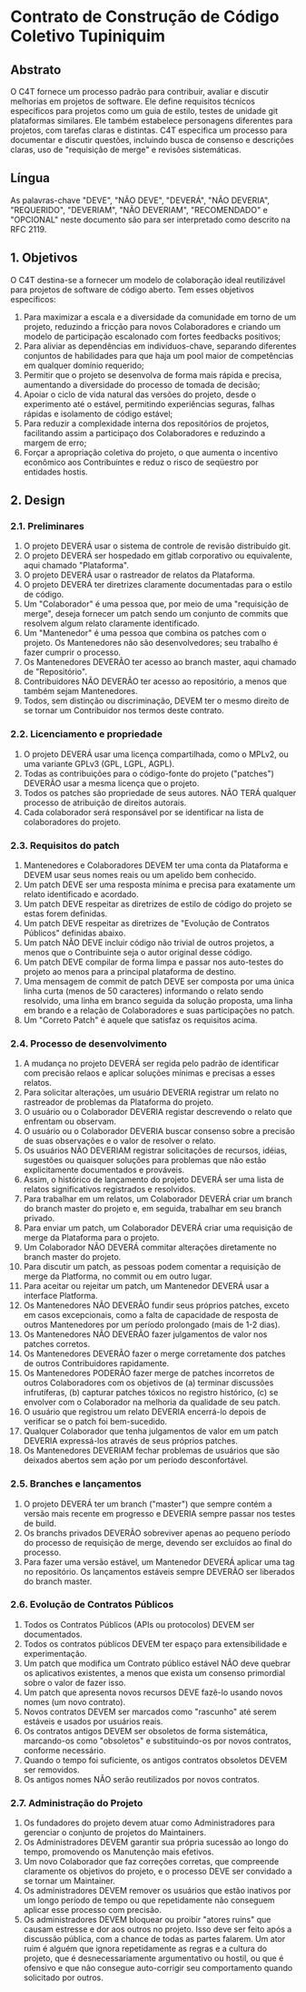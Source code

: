# Contrato de Construção de Código Coletivo Tupiniquim 

## Abstrato
O C4T fornece um processo padrão para contribuir, avaliar e discutir melhorias em projetos de software. Ele define requisitos técnicos específicos para projetos como um guia de estilo, testes de unidade git plataformas similares. Ele também estabelece personagens diferentes para projetos, com tarefas claras e distintas. C4T especifica um processo para documentar e discutir questões, incluindo busca de consenso e descrições claras, uso de "requisição de merge" e revisões sistemáticas.

## Língua
As palavras-chave "DEVE", "NÃO DEVE", "DEVERÁ", "NÃO DEVERIA", "REQUERIDO", "DEVERIAM", "NÃO DEVERIAM", "RECOMENDADO" e "OPCIONAL" neste documento são para ser interpretado como descrito na RFC 2119.

## 1. Objetivos
O C4T destina-se a fornecer um modelo de colaboração ideal reutilizável para projetos de software de código aberto. Tem esses objetivos específicos:
1. Para maximizar a escala e a diversidade da comunidade em torno de um projeto, reduzindo a fricção para novos Colaboradores e criando um modelo de participação escalonado com fortes feedbacks positivos;
1. Para aliviar as dependências em indivíduos-chave, separando diferentes conjuntos de habilidades para que haja um pool maior de competências em qualquer domínio requerido;
1. Permitir que o projeto se desenvolva de forma mais rápida e precisa, aumentando a diversidade do processo de tomada de decisão;
1. Apoiar o ciclo de vida natural das versões do projeto, desde o experimento até o estável, permitindo experiências seguras, falhas rápidas e isolamento de código estável;
1. Para reduzir a complexidade interna dos repositórios de projetos, facilitando assim a participaço dos Colaboradores e reduzindo a margem de erro;
1. Forçar a apropriação coletiva do projeto, o que aumenta o incentivo econômico aos Contribuintes e reduz o risco de seqüestro por entidades hostis.

## 2. Design
### 2.1. Preliminares
1. O projeto DEVERÁ usar o sistema de controle de revisão distribuído git.
1. O projeto DEVERÁ ser hospedado em gitlab corporativo ou equivalente, aqui chamado "Plataforma".
1. O projeto DEVERÁ usar o rastreador de relatos da Plataforma.
1. O projeto DEVERÁ ter diretrizes claramente documentadas para o estilo de código.
1. Um "Colaborador" é uma pessoa que, por meio de uma "requisição de merge", deseja fornecer um patch sendo um conjunto de commits que resolvem algum relato claramente identificado.
1. Um "Mantenedor" é uma pessoa que combina os patches com o projeto. Os Mantenedores não são desenvolvedores; seu trabalho é fazer cumprir o processo.
1. Os Mantenedores DEVERÃO ter acesso ao branch master, aqui chamado de "Repositório".
1. Contribuidores NÃO DEVERÃO ter acesso ao repositório, a menos que também sejam Mantenedores.
1. Todos, sem distinção ou discriminação, DEVEM ter o mesmo direito de se tornar um Contribuidor nos termos deste contrato.

### 2.2. Licenciamento e propriedade
1. O projeto DEVERÁ usar uma licença compartilhada, como o MPLv2, ou uma variante GPLv3 (GPL, LGPL, AGPL).
1. Todas as contribuições para o código-fonte do projeto ("patches") DEVERÃO usar a mesma licença que o projeto.
1. Todos os patches são propriedade de seus autores. NÃO TERÁ qualquer processo de atribuição de direitos autorais.
1. Cada colaborador será responsável por se identificar na lista de colaboradores do projeto.

### 2.3. Requisitos do patch
1. Mantenedores e Colaboradores DEVEM ter uma conta da Plataforma e DEVEM usar seus nomes reais ou um apelido bem conhecido.
1. Um patch DEVE ser uma resposta mínima e precisa para exatamente um relato identificado e acordado.
1. Um patch DEVE respeitar as diretrizes de estilo de código do projeto se estas forem definidas.
1. Um patch DEVE respeitar as diretrizes de "Evolução de Contratos Públicos" definidas abaixo.
1. Um patch NÃO DEVE incluir código não trivial de outros projetos, a menos que o Contribuinte seja o autor original desse código.
1. Um patch DEVE compilar de forma limpa e passar nos auto-testes do projeto ao menos para a principal plataforma de destino.
1. Uma mensagem de commit de patch DEVE ser composta por uma única linha curta (menos de 50 caracteres) informando o relato sendo resolvido, uma linha em branco seguida da solução proposta, uma linha em brando e a relação de Colaboradores e suas participações no patch.
1. Um "Correto Patch" é aquele que satisfaz os requisitos acima.

### 2.4. Processo de desenvolvimento
1. A mudança no projeto DEVERÁ ser regida pelo padrão de identificar com precisão relaos e aplicar soluções mínimas e precisas a esses relatos.
1. Para solicitar alterações, um usuário DEVERIA registrar um relato no rastreador de problemas da Plataforma do projeto.
1. O usuário ou o Colaborador DEVERIA registar descrevendo o relato que enfrentam ou observam.
1. O usuário ou o Colaborador DEVERIA buscar consenso sobre a precisão de suas observações e o valor de resolver o relato.
1. Os usuários NÃO DEVERIAM registrar solicitações de recursos, idéias, sugestões ou quaisquer soluções para problemas que não estão explicitamente documentados e prováveis.
1. Assim, o histórico de lançamento do projeto DEVERÁ ser uma lista de relatos significativos registrados e resolvidos.
1. Para trabalhar em um relatos, um Colaborador DEVERÁ criar um branch do branch master do projeto e, em seguida, trabalhar em seu branch privado.
1. Para enviar um patch, um Colaborador DEVERÁ criar uma requisição de merge da Plataforma para o projeto.
1. Um Colaborador NÃO DEVERÁ commitar alterações diretamente no branch master do projeto.
1. Para discutir um patch, as pessoas podem comentar a requisição de merge da Platforma, no commit ou em outro lugar.
1. Para aceitar ou rejeitar um patch, um Mantenedor DEVERÁ usar a interface Platforma.
1. Os Mantenedores NÃO DEVERÃO fundir seus próprios patches, exceto em casos excepcionais, como a falta de capacidade de resposta de outros Mantenedores por um período prolongado (mais de 1-2 dias).
1. Os Mantenedores NÃO DEVERÃO fazer julgamentos de valor nos patches corretos.
1. Os Mantenedores DEVERÃO fazer o merge corretamente dos patches de outros Contribuidores rapidamente.
1. Os Mantenedores PODERÃO fazer merge de patches incorretos de outros Colaboradores com os objetivos de (a) terminar discussões infrutíferas, (b) capturar patches tóxicos no registro histórico, (c) se envolver com o Colaborador na melhoria da qualidade de seu patch.
1. O usuário que registrou um relato DEVERIA encerrá-lo depois de verificar se o patch foi bem-sucedido.
1. Qualquer Colaborador que tenha julgamentos de valor em um patch DEVERIA expressá-los através de seus próprios patches.
1. Os Mantenedores DEVERIAM fechar problemas de usuários que são deixados abertos sem ação por um período desconfortável.

### 2.5. Branches e lançamentos
1. O projeto DEVERÁ ter um branch ("master") que sempre contém a versão mais recente em progresso e DEVERIA sempre passar nos testes de build.
1. Os branchs privados DEVERÃO sobreviver apenas ao pequeno período do processo de requisição de merge, devendo ser excluídos ao final do processo. 
1. Para fazer uma versão estável, um Mantenedor DEVERÁ aplicar uma tag no repositório. Os lançamentos estáveis sempre DEVERÃO ser liberados do branch master.

### 2.6. Evolução de Contratos Públicos
1. Todos os Contratos Públicos (APIs ou protocolos) DEVEM ser documentados.
1. Todos os contratos públicos DEVEM ter espaço para extensibilidade e experimentação.
1. Um patch que modifica um Contrato público estável NÃO deve quebrar os aplicativos existentes, a menos que exista um consenso primordial sobre o valor de fazer isso.
1. Um patch que apresenta novos recursos DEVE fazê-lo usando novos nomes (um novo contrato).
1. Novos contratos DEVEM ser marcados como "rascunho" até serem estáveis ​​e usados ​​por usuários reais.
1. Os contratos antigos DEVEM ser obsoletos de forma sistemática, marcando-os como "obsoletos" e substituindo-os por novos contratos, conforme necessário.
1. Quando o tempo foi suficiente, os antigos contratos obsoletos DEVEM ser removidos.
1. Os antigos nomes NÃO serão reutilizados por novos contratos.

### 2.7. Administração do Projeto
1. Os fundadores do projeto devem atuar como Administradores para gerenciar o conjunto de projetos do Maintainers.
1. Os Administradores DEVEM garantir sua própria sucessão ao longo do tempo, promovendo os Manutenção mais efetivos.
1. Um novo Colaborador que faz correções corretas, que compreende claramente os objetivos do projeto, e o processo DEVE ser convidado a se tornar um Maintainer.
1. Os administradores DEVEM remover os usuários que estão inativos por um longo período de tempo ou que repetidamente não conseguem aplicar esse processo com precisão.
1. Os administradores DEVEM bloquear ou proibir "atores ruins" que causam estresse e dor aos outros no projeto. Isso deve ser feito após a discussão pública, com a chance de todas as partes falarem. Um ator ruim é alguém que ignora repetidamente as regras e a cultura do projeto, que é desnecessariamente argumentativo ou hostil, ou que é ofensivo e que não consegue auto-corrigir seu comportamento quando solicitado por outros.
